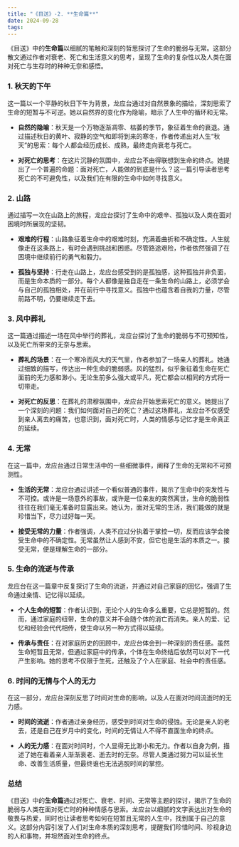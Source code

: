 ```yaml
---
title: "《目送》-2. **生命篇**"
date: 2024-09-28
tags: 
---
```

《目送》中的**生命篇**以细腻的笔触和深刻的哲思探讨了生命的脆弱与无常。这部分散文通过作者对衰老、死亡和生活意义的思考，呈现了生命的复杂性以及人类在面对死亡与生存时的种种无奈和感悟。

### 1. **秋天的下午**
   这一篇以一个平静的秋日下午为背景，龙应台通过对自然景象的描绘，深刻思索了生命的短暂与不可逆。她以自然界的变化作为隐喻，暗示了人生中的循环和无常。

   - **自然的隐喻**：秋天是一个万物逐渐凋零、枯萎的季节，象征着生命的衰退。通过描述秋日的黄叶、寂静的空气和即将到来的寒冬，作者传递出对人生“秋天”的思索：每个人都会经历成长、成熟，最终走向衰老与死亡。
   
   - **对死亡的思考**：在这片沉静的氛围中，龙应台不由得联想到生命的终点。她提出了一个普遍的命题：面对死亡，人能做的到底是什么？这一篇引导读者思考死亡的不可避免性，以及我们在有限的生命中如何寻找意义。

### 2. **山路**
   通过描写一次在山路上的旅程，龙应台探讨了生命中的艰辛、孤独以及人类在面对困境时所展现的坚韧。

   - **艰难的行程**：山路象征着生命中的艰难时刻，充满着曲折和不确定性。人生就像走在这条路上，有时会遇到挑战和困惑。尽管路途艰险，作者依然强调了在困境中继续前行的勇气和毅力。
   
   - **孤独与坚持**：行走在山路上，龙应台感受到的是孤独感，这种孤独并非负面，而是生命本质的一部分。每个人都像是独自走在一条生命的山路上，必须学会与自己的孤独相处，并在前行中寻找意义。孤独中也蕴含着自我的力量，尽管前路不明，仍要继续走下去。

### 3. **风中葬礼**
   这一篇通过描述一场在风中举行的葬礼，龙应台探讨了生命的脆弱与不可预知性，以及死亡所带来的无奈与思索。

   - **葬礼的场景**：在一个寒冷而风大的天气里，作者参加了一场亲人的葬礼。她通过细致的描写，传达出一种生命的脆弱感。风的猛烈，似乎象征着生命在死亡面前的无力感和渺小。无论生前多么强大或平凡，死亡都会以相同的方式将一切带走。
   
   - **对死亡的反思**：在葬礼的肃穆氛围中，龙应台开始思索死亡的意义。她提出了一个深刻的问题：我们如何面对自己的死亡？通过这场葬礼，龙应台不仅感受到亲人离去的痛苦，也意识到，面对死亡时，人类的情感与记忆才是生命真正的延续。

### 4. **无常**
   在这一篇中，龙应台通过日常生活中的一些细微事件，阐释了生命的无常和不可预测性。

   - **生活的无常**：龙应台通过讲述一个看似普通的事件，揭示了生命中的突发性与不可控。或许是一场意外的事故，或许是一位亲友的突然离世，生命的脆弱性往往在我们毫无准备时显露出来。她认为，面对无常的生活，我们能做的就是珍惜当下，尽力过好每一天。
   
   - **接受无常的力量**：作者强调，人类不应过分执着于掌控一切，反而应该学会接受生命中的不确定性。无常虽然让人感到不安，但它也是生活的本质之一。接受无常，便是理解生命的一部分。

### 5. **生命的流逝与传承**
   龙应台在这一篇章中反复探讨了生命的流逝，并通过对自己家庭的回忆，强调了生命通过亲情、记忆得以延续。

   - **个人生命的短暂**：作者认识到，无论个人的生命多么重要，它总是短暂的。然而，通过家庭的纽带，生命的意义并不会随个体的消亡而消失。亲人的爱、记忆和经验会代代相传，使生命以另一种方式得以延续。
   
   - **传承与责任**：在对家庭历史的回顾中，龙应台体会到一种深刻的责任感。虽然生命短暂且无常，但通过家庭中的传承，个体在生命终结后依然可以对下一代产生影响。她的思考不仅限于生死，还触及了个人在家庭、社会中的责任感。

### 6. **时间的无情与个人的无力**
   在这一部分，龙应台深刻反思了时间对生命的影响，以及人在面对时间流逝时的无力感。

   - **时间的流逝**：作者通过亲身经历，感受到时间对生命的侵蚀。无论是亲人的老去，还是自己在岁月中的变化，时间的无情让人不得不直面生命的终点。
   
   - **人的无力感**：在面对时间时，个人显得无比渺小和无力。作者以自身为例，描述了她在看着亲人渐渐衰老、逝去时的无奈。尽管人类通过努力可以延长生命、改善生活质量，但最终谁也无法逃脱时间的掌控。

### 总结
《目送》中的**生命篇**通过对死亡、衰老、时间、无常等主题的探讨，揭示了生命的脆弱与人类在面对死亡时的种种情感与思索。龙应台以细腻的文字表达出对生命的敬畏与热爱，同时也让读者思考如何在短暂且无常的人生中，找到属于自己的意义。这部分内容引发了人们对生命本质的深刻思考，提醒我们珍惜时间、珍视身边的人和事物，并坦然面对生命的终点。